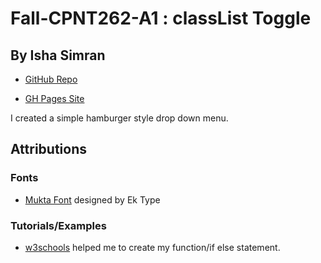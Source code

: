 # Fall-CPNT262-A1 : classList Toggle
## By Isha Simran

- [GitHub Repo](https://github.com/IshaSimran/fall-cpnt262-a1)

- [GH Pages Site](https://ishasimran.github.io/fall-cpnt262-a1/)

I created a simple hamburger style drop down menu. 

## Attributions

### Fonts

- [Mukta Font](https://fonts.google.com/specimen/Mukta) designed by Ek Type

### Tutorials/Examples

- [w3schools](https://www.w3schools.com/Jsref/prop_style_display.asp) helped me to create my function/if else statement.